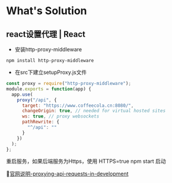 # What's Solution

## react设置代理 | React

- 安装http-proxy-middleware

```npm install http-proxy-middleware```

- 在src下建立setupProxy.js文件

```js
const proxy = require("http-proxy-middleware");
module.exports = function(app) {
  app.use(
    proxy("/api", {
      target: "https://www.coffeecola.cn:8080/",
      changeOrigin: true, // needed for virtual hosted sites
      ws: true, // proxy websockets
      pathRewrite: {
        "^/api": ""
      }
    })
  );
};
```

重启服务，如果后端服务为Https，使用 HTTPS=true npm start 启动

💬[官网说明-proxying-api-requests-in-development](https://facebook.github.io/create-react-app/docs/proxying-api-requests-in-development)
